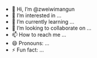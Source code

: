 - 👋 Hi, I’m @zweiwimangun
- 👀 I’m interested in ...
- 🌱 I’m currently learning ...
- 💞️ I’m looking to collaborate on ...
- 📫 How to reach me ...
- 😄 Pronouns: ...
- ⚡ Fun fact: ...

<!---
zweiwimangun/zweiwimangun is a ✨ special ✨ repository because its `README.md` (this file) appears on your GitHub profile.
You can click the Preview link to take a look at your changes.
--->
